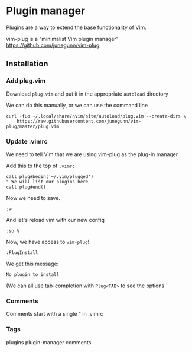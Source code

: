 # Plugin manager

Plugins are a way to extend the base functionality of Vim.

vim-plug is a "minimalist Vim plugin manager"
https://github.com/junegunn/vim-plug

## Installation

### Add plug.vim
Download `plug.vim` and put it in the appropriate `autoload` directory

We can do this manually, or we can use the command line

```
curl -fLo ~/.local/share/nvim/site/autoload/plug.vim --create-dirs \
    https://raw.githubusercontent.com/junegunn/vim-plug/master/plug.vim
```

### Update .vimrc
We need to tell Vim that we are using vim-plug as the plug-in manager

Add this to the top of `.vimrc`
```
call plug#begin('~/.vim/plugged')
" We will list our plugins here
call plug#end()
```

Now we need to save.
```
:w
```

And let's reload vim with our new config
```
:so %
```

Now, we have access to `vim-plug`!
```
:PlugInstall
```

We get this message:
```
No plugin to install
```

(We can all use tab-completion with `Plug<TAB>` to see the options`



### Comments
Comments start with a single " in .vimrc


### Tags
plugins plugin-manager
comments

